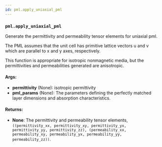 ```yaml
---
id: pml.apply_uniaxial_pml
---
```


    
### `pml.apply_uniaxial_pml`
Generate the permittivity and permeability tensor elements for uniaxial pml.

The PML assumes that the unit cell has primitive lattice vectors u and v
which are parallel to x and y axes, respectively.

This function is appropriate for isotropic nonmagnetic media, but the
permittivities and permeabilities generated are anisotropic.

#### Args:
- **permittivity** (None): isotropic permittivity
- **pml_params** (None): The parameters defining the perfectly matched layer dimensions
and absorption characteristics.

#### Returns:
- **None**: The permittivity and permeability tensor elements,
`((permittivity_xx, permittivity_xy, permittivity_yx, permittivity_yy, permittivity_zz),
  (permeability_xx, permeability_xy, permeability_yx, permeability_yy, permeability_zz))`.
